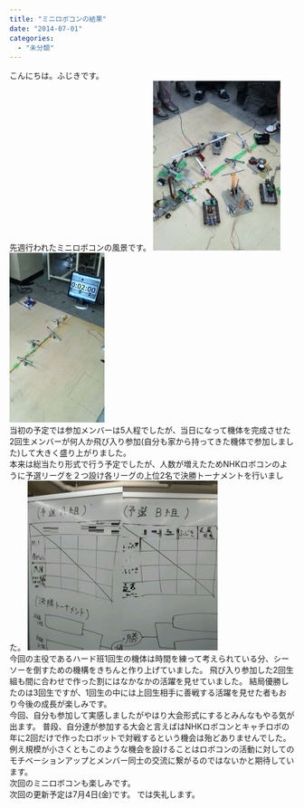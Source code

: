 ```yaml
---
title: "ミニロボコンの結果"
date: "2014-07-01"
categories: 
  - "未分類"
---
```


こんにちは。ふじきです。  
先週行われたミニロボコンの風景です。 [![minirobo1](images/minirobo1-225x300.jpg)](http://www.fortefibre.net/blog/wp-content/uploads/2014/07/minirobo1.jpg)[![minirobo2](images/minirobo2-168x300.jpg)](http://www.fortefibre.net/blog/wp-content/uploads/2014/07/minirobo2.jpg)  
当初の予定では参加メンバーは5人程でしたが、当日になって機体を完成させた2回生メンバーが何人か飛び入り参加(自分も家から持ってきた機体で参加しました)して大きく盛り上がりました。  
本来は総当たり形式で行う予定でしたが、人数が増えたためNHKロボコンのように予選リーグを２つ設け各リーグの上位2名で決勝トーナメントを行いました。 [![minirobo4](images/minirobo4-168x300.jpg)](http://www.fortefibre.net/blog/wp-content/uploads/2014/07/minirobo4.jpg)[![minirobo3](images/minirobo3-168x300.jpg)](http://www.fortefibre.net/blog/wp-content/uploads/2014/07/minirobo3.jpg)  
今回の主役であるハード班1回生の機体は時間を練って考えられている分、シーソーを倒すための機構をきちんと作り上げていました。 飛び入り参加した2回生組も間に合わせで作った割にはなかなかの活躍を見せていました。 結局優勝したのは3回生ですが、1回生の中には上回生相手に善戦する活躍を見せた者もおり今後の成長が楽しみです。  
今回、自分も参加して実感しましたがやはり大会形式にするとみんなもやる気が出ます。 普段、自分達が参加する大会と言えばはNHKロボコンとキャチロボの年に2回だけで作ったロボットで対戦するという機会は殆どありませんでした。 例え規模が小さくともこのような機会を設けることはロボコンの活動に対してのモチベーションアップとメンバー同士の交流に繋がるのではないかと期待しています。  
次回のミニロボコンも楽しみです。  
次回の更新予定は7月4日(金)です。 では失礼します。

